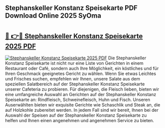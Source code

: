 ## Stephanskeller Konstanz Speisekarte PDF Download Online 2025 SyOma

# <h2><a href="http://gc5oubb.nevu.top/?p=Stephanskeller+Konstanz+Speisekarte">🔗 👉🔴 Stephanskeller Konstanz Speisekarte 2025 PDF</a></h2>

[![Stephanskeller Konstanz Speisekarte 2025 PDF](https://i.imgur.com/dBaPXMq.png)](http://gc5oubb.nevu.top/?p=Stephanskeller+Konstanz+Speisekarte)
Die Stephanskeller Konstanz Speisekarte ist nicht nur eine Liste von Gerichten in einem Restaurant oder Café, sondern auch Ihre Möglichkeit, ein köstliches und für Ihren Geschmack geeignetes Gericht zu wählen. Wenn Sie etwas Leichtes und Frisches suchen, empfehlen wir Ihnen, unsere Salate aus dem speziellen Salatbereich auf der Stephanskeller Konstanz Speisekarte unserer Cafeteria zu probieren. Für diejenigen, die Fleisch lieben, bieten wir eine umfangreiche Auswahl an Gerichten auf der Stephanskeller Konstanz Speisekarte an: Rindfleisch, Schweinefleisch, Huhn und Fisch. Unseren Auserwählten bieten wir exquisite Gerichte wie Schaschlik und Steak an, die auf Holzkohle zubereitet werden. In jedem Fall sind wir bereit, Ihnen bei der Auswahl der Speisen auf der Stephanskeller Konstanz Speisekarte zu helfen und Ihnen einen angenehmen und angenehmen Service zu bieten.
